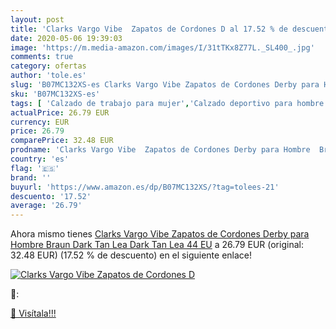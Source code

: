 ```yaml
---
layout: post
title: 'Clarks Vargo Vibe  Zapatos de Cordones D al 17.52 % de descuento'
date: 2020-05-06 19:39:03
image: 'https://m.media-amazon.com/images/I/31tTKx8Z77L._SL400_.jpg'
comments: true
category: ofertas
author: 'tole.es'
slug: 'B07MC132XS-es Clarks Vargo Vibe Zapatos de Cordones Derby para Hombre...'
sku: 'B07MC132XS-es'
tags: [ 'Calzado de trabajo para mujer','Calzado deportivo para hombre','Calzado sanitario y de hostelería para mujer','Chanclas y sandalias de piscina para hombre','Sandalias y chanclas para niña','Zapatillas y calzado deportivo para hombre','Zapatos','Zapatos para hombre','Zapatos para mujer','Zapatos para niñas pequeñas','Zapatos y complementos','Zuecos sanitarios y de hostelería para mujer','Zuecos y mules para hombre','zapatos', ]
actualPrice: 26.79 EUR
currency: EUR
price: 26.79
comparePrice: 32.48 EUR
prodname: 'Clarks Vargo Vibe  Zapatos de Cordones Derby para Hombre  Braun Dark Tan Lea Dark Tan Lea  44 EU'
country: 'es'
flag: '🇪🇸'
brand: ''
buyurl: 'https://www.amazon.es/dp/B07MC132XS/?tag=tolees-21'
descuento: '17.52'
average: '26.79'
---
```


Ahora mismo tienes [Clarks Vargo Vibe  Zapatos de Cordones Derby para Hombre  Braun Dark Tan Lea Dark Tan Lea  44 EU](https://www.amazon.es/dp/B07MC132XS/?tag=tolees-21) a 26.79 EUR (original: 32.48 EUR) (17.52 %  de descuento) en el siguiente enlace!

[![Clarks Vargo Vibe  Zapatos de Cordones D](https://m.media-amazon.com/images/I/31tTKx8Z77L._SL400_.jpg)](https://www.amazon.es/dp/B07MC132XS/?tag=tolees-21)

🔎:


[🛒 Visítala!!!](https://www.amazon.es/dp/B07MC132XS/?tag=tolees-21)
